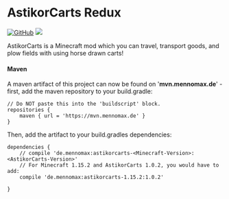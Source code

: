 # AstikorCarts Redux

[![GitHub](https://img.shields.io/github/license/MennoMax/astikor-carts.svg)](https://github.com/MennoMax/astikor-carts/blob/master/LICENSE.md)
[![](http://cf.way2muchnoise.eu/full_astikor-carts-redux_downloads.svg)](https://minecraft.curseforge.com/minecraft/mc-mods/astikor-carts-redux)

AstikorCarts is a Minecraft mod which you can travel, transport goods, and plow fields with using horse drawn carts!

#### Maven

A maven artifact of this project can now be found on '**mvn.mennomax.de**' - first, add the maven repository to your build.gradle:

```
// Do NOT paste this into the 'buildscript' block.
repositories {
    maven { url = 'https://mvn.mennomax.de' }
}
```
Then, add the artifact to your build.gradles dependencies:

```
dependencies {
    // compile 'de.mennomax:astikorcarts-<Minecraft-Version>:<AstikorCarts-Version>'
    // For Minecraft 1.15.2 and AstikorCarts 1.0.2, you would have to add:
    compile 'de.mennomax:astikorcarts-1.15.2:1.0.2'
    
}
```

